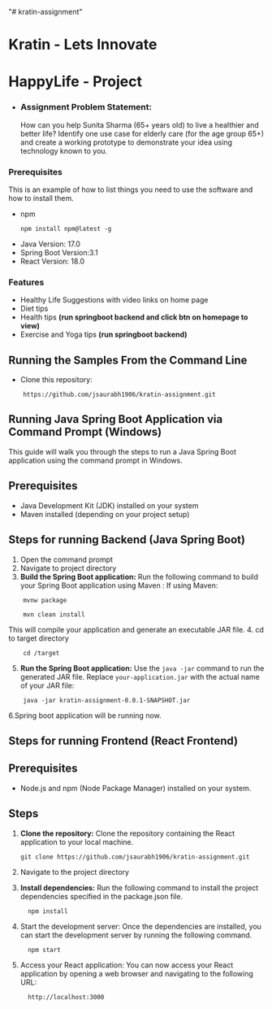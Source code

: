 "# kratin-assignment"

# Kratin - Lets Innovate

# HappyLife - Project

- ### Assignment Problem Statement:
  How can you help Sunita Sharma (65+ years
  old) to live a healthier and better life?
  Identify one use case for elderly care (for the age group
  65+) and create a working prototype to demonstrate
  your idea using technology known to you.

### Prerequisites

This is an example of how to list things you need to use the software and how to install them.

- npm
  ```
  npm install npm@latest -g
  ```
- Java Version: 17.0
- Spring Boot Version:3.1
- React Version: 18.0

### Features

- Healthy Life Suggestions with video links on home page
- Diet tips
- Health tips **(run springboot backend and click btn on homepage to view)**
- Exercise and Yoga tips **(run springboot backend)**

## Running the Samples From the Command Line

- Clone this repository:

```
    https://github.com/jsaurabh1906/kratin-assignment.git
```

## Running Java Spring Boot Application via Command Prompt (Windows)

This guide will walk you through the steps to run a Java Spring Boot application
using the command prompt in Windows.

## Prerequisites

- Java Development Kit (JDK) installed on your system
- Maven installed (depending on your project setup)

## Steps for running Backend (Java Spring Boot)

1. Open the command prompt
2. Navigate to project directory
3. **Build the Spring Boot application:** Run the following command to build your Spring Boot application using Maven :
   If using Maven:

```
    mvnw package
```

```
    mvn clean install
```

This will compile your application and generate an executable JAR file. 4. cd to target directory

```
    cd /target
```

5. **Run the Spring Boot application:** Use the `java -jar` command to run the generated JAR file. Replace `your-application.jar` with the actual name of your JAR file:

```
    java -jar kratin-assignment-0.0.1-SNAPSHOT.jar
```

6.Spring boot application will be running now.

## Steps for running Frontend (React Frontend)

## Prerequisites

- Node.js and npm (Node Package Manager) installed on your system.

## Steps

1. **Clone the repository:** Clone the repository containing the React application to your local machine.

   ```
   git clone https://github.com/jsaurabh1906/kratin-assignment.git

   ```

2. Navigate to the project directory
3. **Install dependencies:** Run the following command to install the project dependencies specified in the package.json file.
   ```
     npm install
   ```
4. Start the development server: Once the dependencies are installed, you can start the development server by running the following command.

   ```
     npm start

   ```

5. Access your React application: You can now access your React application by opening a web browser and navigating to the following URL:
   ```
     http://localhost:3000
   ```
